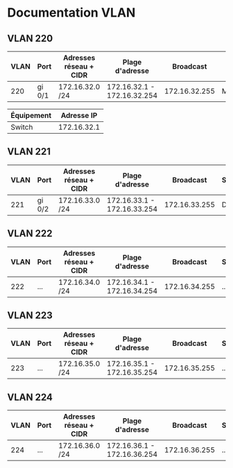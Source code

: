 # Documentation VLAN 

## VLAN 220

| VLAN | Port | Adresses réseau + CIDR | Plage d'adresse | Broadcast | Service | 
|-|-|-|-|-|-|
| 220 | gi 0/1 | 172.16.32.0 /24 | 172.16.32.1 - 172.16.32.254 | 172.16.32.255 | Management |

| Équipement | Adresse IP |
|-|-|
| Switch | 172.16.32.1 |

## VLAN 221

| VLAN | Port | Adresses réseau + CIDR | Plage d'adresse | Broadcast | Service | 
|-|-|-|-|-|-|
| 221 | gi 0/2 | 172.16.33.0 /24 | 172.16.33.1 - 172.16.33.254 | 172.16.33.255 | DMZ |

## VLAN 222

| VLAN | Port | Adresses réseau + CIDR | Plage d'adresse | Broadcast | Service | 
|-|-|-|-|-|-|
| 222 | ... | 172.16.34.0 /24 | 172.16.34.1 - 172.16.34.254 | 172.16.34.255 | ... |

## VLAN 223

| VLAN | Port | Adresses réseau + CIDR | Plage d'adresse | Broadcast | Service | 
|-|-|-|-|-|-|
| 223 | ... | 172.16.35.0 /24 | 172.16.35.1 - 172.16.35.254 | 172.16.35.255 | ... |

## VLAN 224

| VLAN | Port | Adresses réseau + CIDR | Plage d'adresse | Broadcast | Service | 
|-|-|-|-|-|-|
| 224 | ... | 172.16.36.0 /24 | 172.16.36.1 - 172.16.36.254 | 172.16.36.255 | ... |
